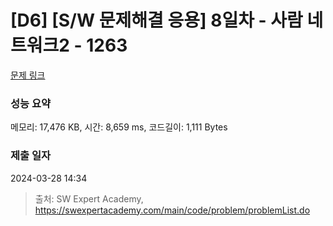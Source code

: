 # [D6] [S/W 문제해결 응용] 8일차 - 사람 네트워크2 - 1263 

[문제 링크](https://swexpertacademy.com/main/code/problem/problemDetail.do?contestProbId=AV18P2B6Iu8CFAZN) 

### 성능 요약

메모리: 17,476 KB, 시간: 8,659 ms, 코드길이: 1,111 Bytes

### 제출 일자

2024-03-28 14:34



> 출처: SW Expert Academy, https://swexpertacademy.com/main/code/problem/problemList.do